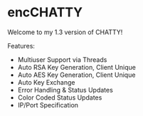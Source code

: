# encCHATTY

Welcome to my 1.3 version of CHATTY!

Features:
- Multiuser Support via Threads
- Auto RSA Key Generation, Client Unique
- Auto AES Key Generation, Client Unique
- Auto Key Exchange
- Error Handling & Status Updates
- Color Coded Status Updates
- IP/Port Specification
